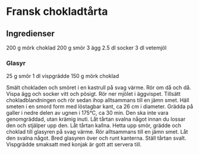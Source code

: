 # Fransk chokladtårta



## Ingredienser
200 g mörk choklad
200 g smör
3 ägg
2.5 dl socker
3 dl vetemjöl

### Glasyr
25 g smör
1 dl vispgrädde
150 g mörk choklad



Smält chokladen och smöret i en kastrull på svag värme. Rör om då och då.
Vispa ägg och socker vitt och pösigt. Rör ner mjölet i äggvispet.
Tillsätt chokladblandningen och rör sedan ihop alltsammans till en jämn smet. Häll smeten i en smord form med löstagbar kant, ca 26 cm i diameter.
Grädda på galler i nedre delen av ugnen i 175°C, ca 30 min. Den ska inte vara genomgräddad, utan krämig inuti. Låt tårtan svalna något innan du lossar den och stjälper upp den. Låt tårtan kallna.
Hetta upp smör, grädde och choklad till glasyren på svag värme. Rör alltsammans till en jämn smet. Låt den svalna något. Bred glasyren över och runt kanterna. Ställ tårtan svalt.
Vispgrädde smaksatt med konjak är gott att servera till.